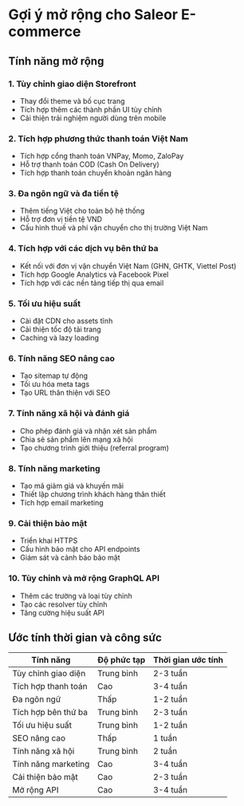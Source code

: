 # Gợi ý mở rộng cho Saleor E-commerce

## Tính năng mở rộng

### 1. Tùy chỉnh giao diện Storefront
- Thay đổi theme và bố cục trang
- Tích hợp thêm các thành phần UI tùy chỉnh
- Cải thiện trải nghiệm người dùng trên mobile

### 2. Tích hợp phương thức thanh toán Việt Nam
- Tích hợp cổng thanh toán VNPay, Momo, ZaloPay
- Hỗ trợ thanh toán COD (Cash On Delivery)
- Tích hợp thanh toán chuyển khoản ngân hàng

### 3. Đa ngôn ngữ và đa tiền tệ
- Thêm tiếng Việt cho toàn bộ hệ thống
- Hỗ trợ đơn vị tiền tệ VND
- Cấu hình thuế và phí vận chuyển cho thị trường Việt Nam

### 4. Tích hợp với các dịch vụ bên thứ ba
- Kết nối với đơn vị vận chuyển Việt Nam (GHN, GHTK, Viettel Post)
- Tích hợp Google Analytics và Facebook Pixel
- Tích hợp với các nền tảng tiếp thị qua email 

### 5. Tối ưu hiệu suất
- Cài đặt CDN cho assets tĩnh
- Cải thiện tốc độ tải trang
- Caching và lazy loading

### 6. Tính năng SEO nâng cao
- Tạo sitemap tự động
- Tối ưu hóa meta tags
- Tạo URL thân thiện với SEO

### 7. Tính năng xã hội và đánh giá
- Cho phép đánh giá và nhận xét sản phẩm
- Chia sẻ sản phẩm lên mạng xã hội
- Tạo chương trình giới thiệu (referral program)

### 8. Tính năng marketing
- Tạo mã giảm giá và khuyến mãi
- Thiết lập chương trình khách hàng thân thiết
- Tích hợp email marketing

### 9. Cải thiện bảo mật
- Triển khai HTTPS
- Cấu hình bảo mật cho API endpoints
- Giám sát và cảnh báo bảo mật

### 10. Tùy chỉnh và mở rộng GraphQL API
- Thêm các trường và loại tùy chỉnh
- Tạo các resolver tùy chỉnh
- Tăng cường hiệu suất API

## Ước tính thời gian và công sức

| Tính năng | Độ phức tạp | Thời gian ước tính |
|-----------|-------------|---------------------|
| Tùy chỉnh giao diện | Trung bình | 2-3 tuần |
| Tích hợp thanh toán | Cao | 3-4 tuần |
| Đa ngôn ngữ | Thấp | 1-2 tuần |
| Tích hợp bên thứ ba | Trung bình | 2-3 tuần |
| Tối ưu hiệu suất | Trung bình | 1-2 tuần |
| SEO nâng cao | Thấp | 1 tuần |
| Tính năng xã hội | Trung bình | 2 tuần |
| Tính năng marketing | Cao | 3-4 tuần |
| Cải thiện bảo mật | Cao | 2-3 tuần |
| Mở rộng API | Cao | 3-4 tuần |
